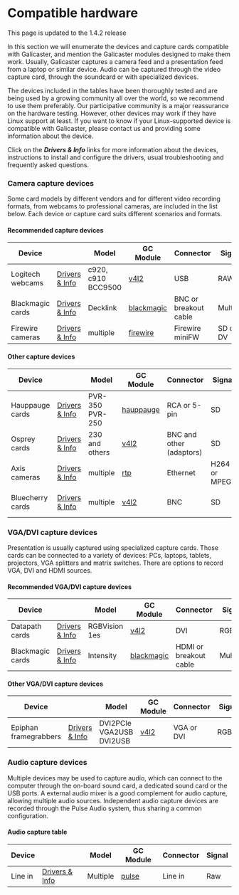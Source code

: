 
Compatible hardware
===================

This page is updated to the 1.4.2 release

In this section we will enumerate the devices and capture cards compatible with Galicaster, and mention the Galicaster modules designed to make them work. Usually, Galicaster captures a camera feed and a presentation feed from a laptop or similar device. Audio can be captured through the video capture card, through the soundcard or with specialized devices.

The devices included in the tables have been thoroughly tested and are being used by a growing community all over the world, so we recommend to use them preferably. Our participative community is a major reassurance on the hardware testing. However, other devices may work if they have Linux support at least. If you want to know if your Linux-supported device is compatible with Galicaster, please contact us and providing some information about the device.

Click on the **_Drivers & Info_** links for more information about the devices, instructions to install and configure the drivers, usual troubleshooting and frequently asked questions.

### Camera capture devices
Some card models by different vendors and for different video recording formats, from webcams to professional cameras, are included in the list below. Each device or capture card suits different scenarios and formats.

#### Recommended capture devices
| Device           |                | Model | GC Module | Connector | Signal | Format | Audio |
|------------------|----------------|-------|-----------|-----------|--------|--------|-------|
| Logitech webcams | [Drivers & Info]() | c920, c910 BCC9500 | [v4l2]() | USB | RAW | HD Full HD | Yes (pulse) |
| Blackmagic cards | [Drivers & Info]() |	Decklink | [blackmagic]() |	BNC or breakout cable | Multiple | SD-SDI and HD-SDI | Yes (embedded)|
| Firewire cameras | [Drivers & Info]() | multiple | [firewire]() | Firewire miniFW| SD or DV | PAL/NTSC | Some models only|

#### Other capture devices
| Device           |                | Model | GC Module | Connector | Signal | Format | Audio |
|------------------|----------------|-------|-----------|-----------|--------|--------|-------|
| Hauppauge cards  | [Drivers & Info]() | PVR-350 PVR-250| [hauppauge]() | RCA or 5-pin | SD | PAL/NTSC | Yes (raw and encoded) |
| Osprey cards     | [Drivers & Info]() | 230 and others | [v4l2]() | BNC and other (adaptors) | SD | PAL/NTSC pan. | Yes (pulse) |
| Axis cameras     | [Drivers & Info]() | multiple | [rtp]() | Ethernet | H264 or MPEG4 | up to QVGA | Some models only |
| Bluecherry cards | [Drivers & Info]() | multiple | [v4l2]() | BNC	 | SD | PAL/NTSC | Some models only |

### VGA/DVI capture devices
Presentation is usually captured using specialized capture cards. Those cards can be connected to a variety of devices: PCs, laptops, tablets, projectors, VGA splitters and matrix switches. There are options to record VGA, DVI and HDMI sources.

#### Recommended VGA/DVI capture devices
| Device           |                | Model | GC Module | Connector | Signal | Format | Audio | Support Level|
|------------------|----------------|-------|-----------|-----------|--------|--------|-------|--------------|
| Datapath cards   | [Drivers & Info]() | RGBVision 1es | [v4l2]() | DVI | RGBHV |	upto QVGA | No | High |
| Blackmagic cards | [Drivers & Info]() | Intensity | [blackmagic]() | HDMI or breakout cable | Multiple | Full HD | Yes (embedded) | High |



#### Other VGA/DVI capture devices
| Device                |                | Model | GC Module | Connector | Signal | Format | Audio | Support Level|
|-----------------------|----------------|-------|-----------|-----------|--------|--------|-------|--------------|
| Epiphan framegrabbers | [Drivers & Info]() | DVI2PCIe VGA2USB DVI2USB | [v4l2]() | VGA or DVI | RGBHV |	upto QVGA | Not yet | Low |


### Audio capture devices
Multiple devices may be used to capture audio, which can connect to the computer through the on-board sound card, a dedicated sound card or the USB ports. A external audio mixer is a good complement for audio capture, allowing multiple audio sources. Independent audio capture devices are recorded through the Pulse Audio system, thus sharing a common configuration.

#### Audio capture table
| Device |                | Model    | GC Module | Connector | Signal |
|--------|----------------|----------|-----------|-----------|--------|
|Line in | [Drivers & Info]() |	Multiple | [pulse]()     | Line in   | Raw    |
